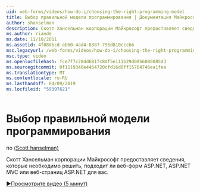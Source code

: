 ```yaml
---
uid: web-forms/videos/how-do-i/choosing-the-right-programming-model
title: Выбор правильной модели программирования | Документация Майкрософт
author: shanselman
description: Скотт Хансельман корпорации Майкрософт предоставляет сведения, которые необходимо решить, подходит ли веб-форм ASP.NET, ASP.NET MVC или веб-страниц ASP.NET для вас.
ms.author: riande
ms.date: 11/10/2011
ms.assetid: 4f08dbcd-ab60-4ad4-8387-795d810cccb6
msc.legacyurl: /web-forms/videos/how-do-i/choosing-the-right-programming-model
msc.type: video
ms.openlocfilehash: fce7f7c28dd681fc8df5e111b29d08b6000885d3
ms.sourcegitcommit: 0f1119340e4464720cfd16d0ff15764746ea1fea
ms.translationtype: MT
ms.contentlocale: ru-RU
ms.lasthandoff: 04/09/2019
ms.locfileid: "59397621"
---
```

# <a name="choosing-the-right-programming-model"></a>Выбор правильной модели программирования

по [(Scott hanselman)](https://github.com/shanselman)

Скотт Хансельман корпорации Майкрософт предоставляет сведения, которые необходимо решить, подходит ли веб-форм ASP.NET, ASP.NET MVC или веб-страниц ASP.NET для вас.

[&#9654;Просмотрите видео (5 минут)](https://channel9.msdn.com/Blogs/ASP-NET-Site-Videos/choosing-the-right-programming-model)
